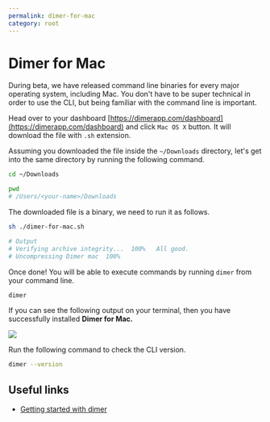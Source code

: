 ```yaml
---
permalink: dimer-for-mac
category: root
---
```


# Dimer for Mac

During beta, we have released command line binaries for every major operating system, including Mac. You don't have to be super technical in order to use the CLI, but being familiar with the command line is important.

Head over to your dashboard [https://dimerapp.com/dashboard](https://dimerapp.com/dashboard) and click `Mac OS X` button. It will download the file with `.sh` extension.

Assuming you downloaded the file inside the `~/Downloads` directory, let's get into the same directory by running the following command.

```bash
cd ~/Downloads

pwd
# /Users/<your-name>/Downloads
```

The downloaded file is a binary, we need to run it as follows.

```bash
sh ./dimer-for-mac.sh

# Output
# Verifying archive integrity...  100%   All good.
# Uncompressing Dimer mac  100%
```

Once done! You will be able to execute commands by running `dimer` from your command line.

```bash
dimer
```

If you can see the following output on your terminal, then you have successfully installed **Dimer for Mac.**

![](http://res.cloudinary.com/adonisjs/image/upload/q_100/v1525059195/dimer-help_gwctqj.png)

Run the following command to check the CLI version.

```bash
dimer --version
```

## Useful links

- [Getting started with dimer](getting-started)
